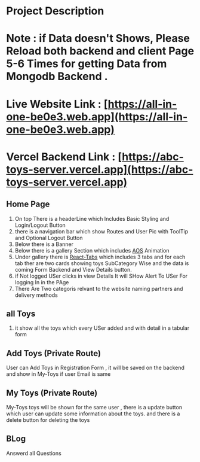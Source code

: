 # Project Description
# Note : if Data doesn't Shows,  Please Reload both backend and client Page 5-6 Times for getting Data from Mongodb Backend .
# Live Website Link : [https://all-in-one-be0e3.web.app](https://all-in-one-be0e3.web.app)
# Vercel Backend Link : [https://abc-toys-server.vercel.app](https://abc-toys-server.vercel.app)
## Home Page 
1. On top There is a headerLine which Includes Basic Styling and Login/Logout Button
2. there is a navigation bar which show Routes and User Pic with ToolTip and Optional Logout Button
3. Below there is a Banner
4. Below there is a gallery Section which includes [AOS](https://www.npmjs.com/package/aos) Animation
5. Under gallery there is [React-Tabs](https://www.npmjs.com/package/react-tabs) which includes 3 tabs and for each tab ther are two cards showing toys SubCategory Wise and the data is coming Form Backend and View Details button.
6. if Not logged USer clicks in view Details It will SHow Alert To USer For logging In in the PAge
7. There Are Two categoris relvant to the website naming partners and delivery methods
## all Toys
1. it show all the toys which every USer added and with detail in a tabular form 
## Add Toys (Private Route)
User can Add Toys in Registration Form , it will be saved on the backend and show in My-Toys if user Email is same
## My Toys (Private Route)
My-Toys toys will be shown for the same user , there is a update button which user can update some information about the toys. and there is a delete button for deleting the toys
## BLog
Answerd all Questions